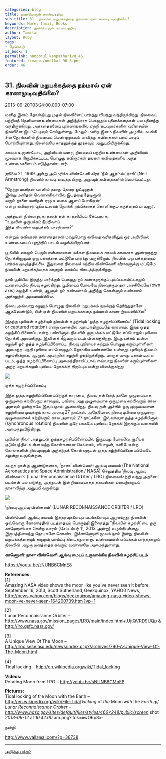 ```yaml
---
categories: blog
title: நுண்பொருள் காண்பதறிவு
sub_title: 31. நிலவின் மறுபக்கத்தை நம்மால் ஏன் காணமுடிவதில்லை?
keywords: More, Tamil, Books
description: நுண்பொருள் காண்பதறிவு
author: Tamilan
layout: Ruby
tags:
- தேமொழி
is_book: 1
permalink: nunporul_kanpatharivu_46
featured: /images/noolkal_96_6.png
order: 46
---
```



## 31. நிலவின் மறுபக்கத்தை நம்மால் ஏன் காணமுடிவதில்லை?

2013-09-20T03:24:00.000-07:00

மனித இனம் தோன்றியது முதல் நிலவினைப் பார்த்து வியந்து வந்திருக்கிறது. நிலவைப் பற்றியத் தெளிவான உண்மைகள் அறிந்திராத பொழுதும் புனைக்கதைகள் பல புனைந்து வந்திருக்கிறது, அக்கதைகளைப் புராணங்களில் ஏற்றி கடவுளர்களின் வரிசையில் நிலவினை இடம்பெறவும் செய்துள்ளது. மேலும் மனித இனம் நிலவின் அழகில் மயங்கி சில நேரங்களில் நிலவைப் பெண்ணாகவும் பாவித்து கவிதைகள் பலப் பாடிப் போற்றியுள்ளது, நிலவையே காதலுக்குத் தூதகவும் அனுப்பியிருக்கிறது.

காலம் உருண்டோட, அறிவியல் வளர, நிலவைப் பற்றிய உண்மைகள் அறிவியல் மூலமாக நிரூபிக்கப்பட்ட பொழுது கவிஞர்கள் தங்கள் கவிதைகளில் அந்த உண்மைகளையும் எடுத்தாண்டனர்.

ஜூலை 21, 1969 அன்று அமெரிக்க விண்வெளி வீரர் ‘நீல் ஆர்ம்ஸ்ட்ராங்’ (Neil Armstrong) நிலவில் காலடி வைத்த பிறகு, அதுவும் கவிதைகளில் வெளிப்பட்டது.

“நேற்று மனிதன் வானில் தனது தேரை ஓட்டினான்  
இன்று மனிதன் வெண்ணிலாவில் இடத்தை தேடினான்  
வரும் நாளை மனிதன் ஏழு உலகை ஆளப் போகிறான்”  
என்று கவியரசர் புதிய உலகம் நோக்கி நம்பிக்கைத் தொனிக்கும் கருத்தைப் பாடினார்.

அத்துடன் நில்லாது, காதலன் தன் காதலியிடம் கேட்பதாக,  
“உறவின் ஒருபக்கம் நீயறிவாய்,  
இந்த நிலவின் மறுபக்கம் யாரறிவார்?”

என்றும் கவியரசர் கண்ணதாசன் மற்றுமொரு கவிதை வரிகளிலும் ஓர் அறிவியல் உண்மையைப் புகுத்திப் பாடல் வழங்கியிருப்பார்.

பூமியில் வாழும் பெரும்பான்மையான மக்கள் நிலவைக் காலம் காலமாக அண்ணாந்து நோக்கினாலும் ஒரு பக்கத்தை மட்டுமே பார்த்து வருகிறோம். நிலவின் மறு பக்கத்தைப் பார்க்க முடிந்ததில்லை. இதுவரை நிலவைச் சுற்றிய விண்வெளி வீரர்களுக்கு மட்டுமே நிலவின் மறுபக்கத்தைக் காணும் வாய்ப்பு கிடைத்திருக்கிறது.

நாம் பூமியில் இருந்து பார்க்கும் பொழுது நம் கண்களுக்குப் புலப்படாவிட்டாலும் உண்மையில் நிலவு சுழல்கிறது. பூமியைப் போலவே நிலவுக்கும் தன் அச்சிலேயே (own axis) சுழற்சி உண்டு, ஆனால் நம் கண்களால் அறிந்து கொள்ளும் வண்ணம் அச்சுழற்சி அமையவில்லை.

நிலவு அவ்வாறு சுழலும் பொழுது நிலவின் மறுபக்கம் நமக்குத் தெரிந்துதானே ஆகவேண்டும், பின் ஏன் நிலவின் மறுபக்கத்தை நம்மால் காண இயலவில்லை?

இதற்கு புவியின் சுழற்சியும் நிலவின் சுழற்சியும் ‘ஒத்த சுழற்சிப்பிணைப்பு’ (Tidal locking or captured rotation) என்ற வகையில் அமைந்திருப்பதே காரணம். இந்த ஒத்த சுழற்சிப் பிணைப்பு என்ற பண்பினால் நிலவின் ஒருபக்கம் மட்டுமே எப்போதும் புவியை நோக்கி அமைகிறது. இதனைக் கீழ்வரும் படம் விளக்குகிறது. இடது பக்கம் உள்ள சுழற்சி ஓர் ஒத்த சுழற்சிப்பிணைப்பு. நிலவு புவியைச் சுற்றும் பொழுது கரும்புள்ளிகள் அமைந்த பகுதி புவியை எப்பொழுதும் நோக்கிய வண்ணமே உள்ளது. புவியும் நிலவும் சுழல்கின்றன. ஆனால் அவற்றின் சுழற்சி ஒத்திருக்கிறது. மாறாக வலது பக்கம் உள்ள படம், ஒத்த சுழற்சிப்பிணைப்பு அமைந்திராவிட்டால் எவ்வாறு நிலவின் கரும்புள்ளிகள் அற்ற மறுபக்கமும் புவியை நோக்கித் திரும்பும் என்று விளக்குகிறது.

![](http://upload.wikimedia.org/wikipedia/commons/5/56/Tidal_locking_of_the_Moon_with_the_Earth.gif)

ஒத்த சுழற்சிப்பிணைப்பு

இந்த ஒத்த சுழற்சிப் பிணைப்பிற்குக் காரணம், நிலவு தன்னைத் தானே முழுமையாக ஒருமுறை சுற்றிவரும் காலமும், புவியை அது முழுமையாக ஒருமுறை சுற்றிவரும் கால அளவும் ஒன்றாகவே இருப்பதால் அமைகிறது. நிலவு தன் அச்சில் ஒரு முழுமையான சுழற்சியை முடிக்கும் கால அளவு 27 நாட்கள். அதேபோல, நிலவு புவியை ஒருமுறை முழுமையாகச் சுற்றிவரும் கால அளவும் 27 நாட்களே. இவ்வாறான ஒத்த சுழற்சியினால் (synchronous rotation) நிலவின் ஒரே பக்கமே புவியை நோக்கி இருக்கும் வகையில் அமைந்துவிடுகிறது.

புவியின் நிலா அதனுடன் ஒத்தசுழற்சிப்பிணைப்பில் இருப்பது போலவே, சூரியக் குடும்பத்தில் உள்ள மற்ற கோள்களான செவ்வாய், வியாழன், சனி போன்ற கோள்களின் நிலவுகளும் அந்தந்தக் கோள்களுடன் ஒத்த சுழ்ற்சிப்பிணைப்பிலேயே சுழன்று வருகின்றன.

கடந்த நான்கு ஆண்டுகளாக, ‘நாசா’ விண்வெளி ஆய்வு மையம் (The National Aeronautics and Space Administration / NASA) செலுத்திய ‘நிலவு ஆய்வு விண்கலம்’ (Lunar Reconnaissance Orbiter / LRO) நிலவைச்சுற்றி வந்து,அதனைப் படங்கள் பல எடுத்து, அத்துடன் இன்றியமையாதத் தகவல்கள் பலவற்றையும் நாசாவிற்கு அனுப்பி வருகிறது.

![](http://www.nasa.gov/sites/default/files/styles/466x248/public/screen_shot_2013-06-12_at_10.42.00_am.png?itok=nwO6p8x-)

‘நிலவு ஆய்வு விண்கலம்’ (LUNAR RECONNAISSANCE ORBITER / LRO)

விண்வெளி ஆய்வு மையம் இத்தரவுகளையும் படங்களையும் ஆராய்ந்து, நிலவின் ஒவ்வொரு கோணத்தின் படத்தையும் பொருத்தி இணைத்து “நிலவின் சுழற்சி”யை ஒரு காணொளியாக சென்ற வாரம் (செப்டம்பர் 11, 2013 அன்று) வழங்கியுள்ளது. இருபத்தியைந்து நொடிகளே கொண்ட இக்காணொளி மூலம் நாம் இன்று நிலவின் மறுபக்கத்தையும் காணும் வாய்ப்பு கிடைத்துள்ளது. உண்மையில் எப்பக்கம் பார்த்தாலும் நிலவின் அழகு மனத்தைக் கவரும் வண்ணமே அமைந்துள்ளது.

**காணொளி: நாசா விண்வெளி ஆய்வு மையம் உருவாக்கிய நிலவின் சுழற்சிப் படம்**

https://youtu.be/sNUNB6CMnE8

**References:**  
[1]  
Amazing NASA video shows the moon like you’ve never seen it before, September 16, 2013, Scott Sutherland, Geekquinox, YAHOO News, http://news.yahoo.com/blogs/geekquinox/amazing-nasa-video-shows-moon-ve-never-seen-164200739.html?vp=1

[2]  
Lunar Reconnaissance Orbiter – http://www.nasa.gov/mission_pages/LRO/main/index.html#.UjtQVRD9UQp & http://lro.gsfc.nasa.gov/

[3]  
A Unique View Of The Moon – http://lroc.sese.asu.edu/news/index.php?/archives/790-A-Unique-View-Of-The-Moon.html

[4]  
Tidal locking – http://en.wikipedia.org/wiki/Tidal_locking

**Videos:**  
Rotating Moon from LRO – http://youtu.be/sNUNB6CMnE8

**Pictures:**  
Tidal locking of the Moon with the Earth – http://en.wikipedia.org/wiki/File:Tidal _locking_ of _the_ Moon _with_ the _Earth.gif  
Lunar Reconnaissance Orbiter – http://www.nasa.gov/sites/default/files/styles/466×248/public/screen_ shot _2013-06-12_ at _10.42.00_ am.png?itok=nwO6p8x-

நன்றி:

http://www.vallamai.com/?p=38738

* * *

[அடுத்த பக்கம்](nunporul_kanpatharivu_47)